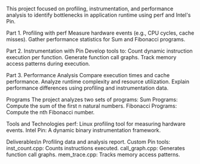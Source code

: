 This project focused on profiling, instrumentation, and performance analysis to identify bottlenecks in application runtime using perf and Intel's Pin.

Part 1. Profiling with perf
Measure hardware events (e.g., CPU cycles, cache misses).
Gather performance statistics for Sum and Fibonacci programs.

Part 2. Instrumentation with Pin
Develop tools to:
Count dynamic instruction execution per function.
Generate function call graphs.
Track memory access patterns during execution.

Part 3. Performance Analysis
Compare execution times and cache performance.
Analyze runtime complexity and resource utilization.
Explain performance differences using profiling and instrumentation data.

Programs
The project analyzes two sets of programs:
Sum Programs: Compute the sum of the first n natural numbers.
Fibonacci Programs: Compute the nth Fibonacci number.

Tools and Technologies
perf: Linux profiling tool for measuring hardware events.
Intel Pin: A dynamic binary instrumentation framework.

Deliverables\n
Profiling data and analysis report.
Custom Pin tools:
inst_count.cpp: Counts instructions executed.
call_graph.cpp: Generates function call graphs.
mem_trace.cpp: Tracks memory access patterns.
